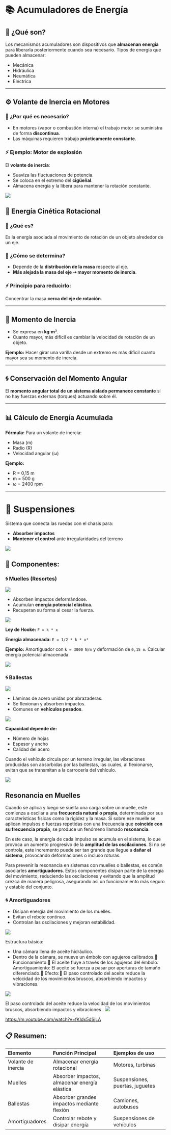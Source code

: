 # 📚 Acumuladores de Energía

## 🔋 ¿Qué son?

Los mecanismos acumuladores son dispositivos que **almacenan energía** para liberarla posteriormente cuando sea necesario.
Tipos de energía que pueden almacenar:

- Mecánica
- Hidráulica
- Neumática
- Eléctrica

---

## ⚙️ Volante de Inercia en Motores

### 📌 ¿Por qué es necesario?

- En motores (vapor o combustión interna) el trabajo motor se suministra de forma **discontinua**.
- Las máquinas requieren trabajo **prácticamente constante**.

### ⚡ Ejemplo: Motor de explosión

El **volante de inercia**:

- Suaviza las fluctuaciones de potencia.
- Se coloca en el extremo del **cigüeñal**.
- Almacena energía y la libera para mantener la rotación constante.

![](img/2025-05-11-22-44-59.png)

## 🔄 Energía Cinética Rotacional

### 📌 ¿Qué es?

Es la energía asociada al movimiento de rotación de un objeto alrededor de un eje.

### 🔧 ¿Cómo se determina?

- Depende de la **distribución de la masa** respecto al eje.
- **Más alejada la masa del eje ➝ mayor momento de inercia**.

### ⚡ Principio para reducirlo:

Concentrar la masa **cerca del eje de rotación**.

---

## 📏 Momento de Inercia

- Se expresa en **kg·m²**.
- Cuanto mayor, más difícil es cambiar la velocidad de rotación de un objeto.

**Ejemplo:**
Hacer girar una varilla desde un extremo es más difícil cuanto mayor sea su momento de inercia.

---

## 🌀 Conservación del Momento Angular

El **momento angular total de un sistema aislado permanece constante** si no hay fuerzas externas (torques) actuando sobre él.

---

## 📊 Cálculo de Energía Acumulada

**Fórmula:**
Para un volante de inercia:

- Masa (m)
- Radio (R)
- Velocidad angular (ω)

**Ejemplo:**

- R = 0,15 m
- m = 500 g
- ω = 2400 rpm

---

# 🚗 Suspensiones

Sistema que conecta las ruedas con el chasis para:

- **Absorber impactos**
- **Mantener el control** ante irregularidades del terreno

![](img/2025-05-16-07-58-17.png)

## 📎 Componentes:

### 🌀 Muelles (Resortes)

![](img/2025-05-16-07-58-28.png)

- Absorben impactos deformándose.
- Acumulan **energía potencial elástica**.
- Recuperan su forma al cesar la fuerza.

![](img/2025-05-16-07-58-40.png)

**Ley de Hooke:**
`F = k * x`

**Energía almacenada:**
`E = 1/2 * k * x²`

**Ejemplo:**
Amortiguador con `k = 3000 N/m` y deformación de `0,15 m`.
Calcular energía potencial almacenada.

![](img/2025-05-16-07-59-13.png)

### 🌀 Ballestas

![](img/2025-05-16-07-59-56.png)

- Láminas de acero unidas por abrazaderas.
- Se flexionan y absorben impactos.
- Comunes en **vehículos pesados**.

![](img/2025-05-16-07-59-43.png)

**Capacidad depende de:**

- Número de hojas
- Espesor y ancho
- Calidad del acero

Cuando el vehículo circula por un terreno irregular, las vibraciones producidas son absorbidas
por las ballestas, las cuales, al flexionarse, evitan que se transmitan a la carrocería del vehículo.

![](img/2025-05-16-08-00-37.png)

## Resonancia en Muelles

Cuando se aplica y luego se suelta una carga sobre un muelle, este comienza a oscilar
a una **frecuencia natural o propia**, determinada por sus características físicas como
la rigidez y la masa. Si sobre ese muelle se aplican impulsos o fuerzas repetidas con
una frecuencia que **coincide con su frecuencia propia**, se produce un fenómeno
llamado **resonancia**.

En este caso, la energía de cada impulso se acumula en el sistema, lo que provoca un aumento
progresivo de la **amplitud de las oscilaciones**. Si no se controla, este incremento puede ser
tan grande que llegue a **dañar el sistema**, provocando deformaciones o incluso roturas.

Para prevenir la resonancia en sistemas con muelles o ballestas, es común asociarles
**amortiguadores**. Estos componentes disipan parte de la energía del movimiento, reduciendo
las oscilaciones y evitando que la amplitud crezca de manera peligrosa, asegurando así un
funcionamiento más seguro y estable del conjunto.

### 🌀 Amortiguadores

- Disipan energía del movimiento de los muelles.
- Evitan el rebote continuo.
- Controlan las oscilaciones y mejoran estabilidad.

![](img/2025-05-16-08-01-08.png)

Estructura básica:

- Una cámara llena de aceite hidráulico.
- Dentro de la cámara, se mueve un émbolo con agujeros calibrados.
  Funcionamiento:
  El aceite fluye a través de los agujeros del émbolo.
  Amortiguamiento: El aceite se fuerza a pasar por aperturas de tamaño diferenciado.
  Efecto:
  El paso controlado del aceite reduce la velocidad de los movimientos bruscos, absorbiendo impactos y vibraciones.

![](img/2025-05-16-08-02-34.png)

El paso controlado del aceite reduce la velocidad de los movimientos bruscos,
absorbiendo impactos y vibraciones
.
![](img/2025-05-16-08-02-45.png)

https://m.youtube.com/watch?v=fKIdx5dSjLA

## 📋 Resumen:

| Elemento           | Función Principal                             | Ejemplos de uso                 |
| :----------------- | :-------------------------------------------- | :------------------------------ |
| Volante de inercia | Almacenar energía rotacional                  | Motores, turbinas               |
| Muelles            | Absorber impactos, almacenar energía elástica | Suspensiones, puertas, juguetes |
| Ballestas          | Absorber grandes impactos mediante flexión    | Camiones, autobuses             |
| Amortiguadores     | Controlar rebote y disipar energía            | Suspensiones de vehículos       |
